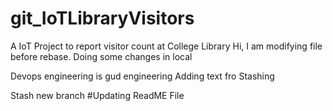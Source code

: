 # git_IoTLibraryVisitors
A IoT Project to report visitor count at College Library
Hi, I am modifying file before rebase. 
Doing some changes in local

Devops engineering is gud engineering 
Adding text fro Stashing

Stash new branch 
#Updating ReadME File